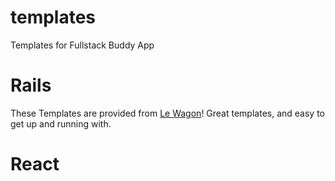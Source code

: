 # templates
Templates for Fullstack Buddy App


# Rails
These Templates are provided from [Le Wagon](https://www.lewagon.com)! 
Great templates, and easy to get up and running with. 


# React

